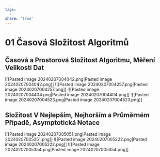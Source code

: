 ```yaml
---
tags:
  - 
share: "true"
---
```


# 01 Časová Složitost Algoritmů

## Časová a Prostorová Složitost Algoritmu, Měření Velikosti Dat

![[Pasted image 20240207004042.png|Pasted image 20240207004042.png]]
![[Pasted image 20240207004257.png|Pasted image 20240207004257.png]]
![[Pasted image 20240207004404.png|Pasted image 20240207004404.png]]
![[Pasted image 20240207004523.png|Pasted image 20240207004523.png]]

## Složitost V Nejlepším, Nejhorším a Průměrném Případě, Asymptotická Notace

![[Pasted image 20240207005051.png|Pasted image 20240207005051.png]]
![[Pasted image 20240207005222.png|Pasted image 20240207005222.png]]
![[Pasted image 20240207005354.png|Pasted image 20240207005354.png]]